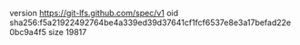 version https://git-lfs.github.com/spec/v1
oid sha256:f5a21922492764be4a339ed39d37641cf1fcf6537e8e3a17befad22e0bc9a4f5
size 19817
